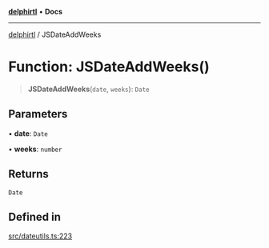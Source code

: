 [**delphirtl**](../README.md) • **Docs**

***

[delphirtl](../globals.md) / JSDateAddWeeks

# Function: JSDateAddWeeks()

> **JSDateAddWeeks**(`date`, `weeks`): `Date`

## Parameters

• **date**: `Date`

• **weeks**: `number`

## Returns

`Date`

## Defined in

[src/dateutils.ts:223](https://github.com/chuacw/delphirtl/blob/df8a1102afe240ac0634e8cf60783cbd5a5ad06f/src/dateutils.ts#L223)
